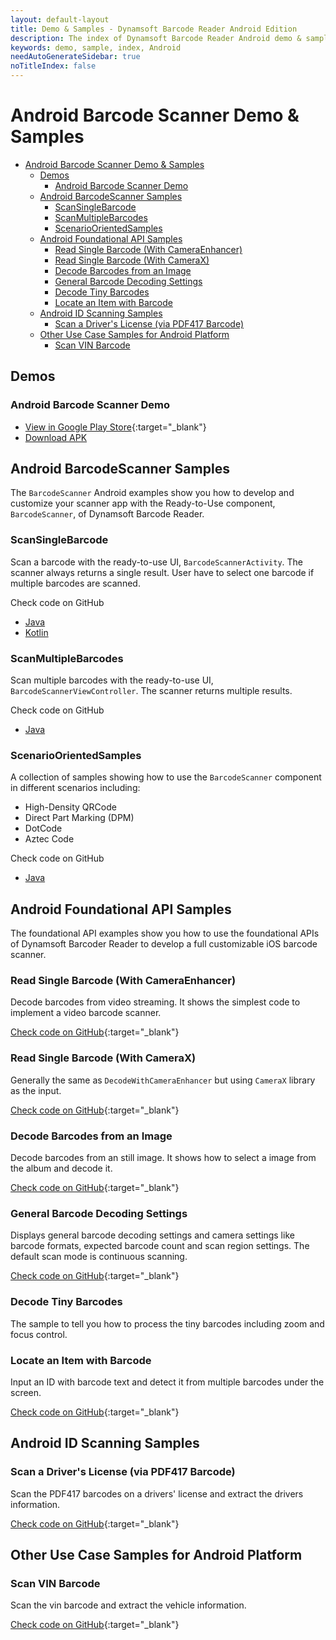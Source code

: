 ```yaml
---
layout: default-layout
title: Demo & Samples - Dynamsoft Barcode Reader Android Edition
description: The index of Dynamsoft Barcode Reader Android demo & samples.
keywords: demo, sample, index, Android
needAutoGenerateSidebar: true
noTitleIndex: false
---
```


# Android Barcode Scanner Demo & Samples

- [Android Barcode Scanner Demo \& Samples](#android-barcode-scanner-demo--samples)
  - [Demos](#demos)
    - [Android Barcode Scanner Demo](#android-barcode-scanner-demo)
  - [Android BarcodeScanner Samples](#android-barcodescanner-samples)
    - [ScanSingleBarcode](#scansinglebarcode)
    - [ScanMultipleBarcodes](#scanmultiplebarcodes)
    - [ScenarioOrientedSamples](#scenarioorientedsamples)
  - [Android Foundational API Samples](#android-foundational-api-samples)
    - [Read Single Barcode (With CameraEnhancer)](#read-single-barcode-with-cameraenhancer)
    - [Read Single Barcode (With CameraX)](#read-single-barcode-with-camerax)
    - [Decode Barcodes from an Image](#decode-barcodes-from-an-image)
    - [General Barcode Decoding Settings](#general-barcode-decoding-settings)
    - [Decode Tiny Barcodes](#decode-tiny-barcodes)
    - [Locate an Item with Barcode](#locate-an-item-with-barcode)
  - [Android ID Scanning Samples](#android-id-scanning-samples)
    - [Scan a Driver's License (via PDF417 Barcode)](#scan-a-drivers-license-via-pdf417-barcode)
  - [Other Use Case Samples for Android Platform](#other-use-case-samples-for-android-platform)
    - [Scan VIN Barcode](#scan-vin-barcode)

## Demos

### Android Barcode Scanner Demo

- [View in Google Play Store](https://play.google.com/store/apps/details?id=com.dynamsoft.demo.dynamsoftbarcodereaderdemo&pli=1){:target="_blank"}
- [Download APK](https://download2.dynamsoft.com/dbr/android/DynamsoftBarcodeReaderDemoAndroid.apk)

## Android BarcodeScanner Samples

The `BarcodeScanner` Android examples show you how to develop and customize your scanner app with the Ready-to-Use component, `BarcodeScanner`, of Dynamsoft Barcode Reader.

### ScanSingleBarcode

Scan a barcode with the ready-to-use UI, `BarcodeScannerActivity`. The scanner always returns a single result. User have to select one barcode if multiple barcodes are scanned.

Check code on GitHub

- [Java](https://github.com/Dynamsoft/barcode-reader-mobile-samples/tree/v10.4.3000/android/BarcodeScannerAPISamples/ScanSingleBarcode)
- [Kotlin](https://github.com/Dynamsoft/barcode-reader-mobile-samples/tree/v10.4.3000/android/BarcodeScannerAPISamples/ScanSingleBarcodeKt)

### ScanMultipleBarcodes

Scan multiple barcodes with the ready-to-use UI, `BarcodeScannerViewController`. The scanner returns multiple results.

Check code on GitHub

- [Java](https://github.com/Dynamsoft/barcode-reader-mobile-samples/tree/v10.4.3000/android/BarcodeScannerAPISamples/ScanMultipleBarcodes)

### ScenarioOrientedSamples

A collection of samples showing how to use the `BarcodeScanner` component in different scenarios including:

- High-Density QRCode
- Direct Part Marking (DPM)
- DotCode
- Aztec Code

Check code on GitHub

- [Java](https://github.com/Dynamsoft/barcode-reader-mobile-samples/tree/v10.4.3000/android/BarcodeScannerAPISamples/ScenarioOrientedSamples)

## Android Foundational API Samples

The foundational API examples show you how to use the foundational APIs of Dynamsoft Barcoder Reader to develop a full customizable iOS barcode scanner.

### Read Single Barcode (With CameraEnhancer)

Decode barcodes from video streaming. It shows the simplest code to implement a video barcode scanner.

[Check code on GitHub](https://github.com/Dynamsoft/barcode-reader-mobile-samples/tree/v10.4.3000/android/FoundationalAPISamples/DecodeWithCameraEnhancer){:target="_blank"}

### Read Single Barcode (With CameraX)

Generally the same as `DecodeWithCameraEnhancer` but using `CameraX` library as the input.

[Check code on GitHub](https://github.com/Dynamsoft/barcode-reader-mobile-samples/tree/v10.4.3000/android/FoundationalAPISamples/DecodeWithCameraX){:target="_blank"}

### Decode Barcodes from an Image

Decode barcodes from an still image. It shows how to select a image from the album and decode it.

[Check code on GitHub](https://github.com/Dynamsoft/barcode-reader-mobile-samples/tree/v10.4.3000/android/FoundationalAPISamples/DecodeFromAnImage){:target="_blank"}

### General Barcode Decoding Settings

Displays general barcode decoding settings and camera settings like barcode formats, expected barcode count and scan region settings. The default scan mode is continuous scanning.

[Check code on GitHub](https://github.com/Dynamsoft/barcode-reader-mobile-samples/tree/v10.4.3000/android/FoundationalAPISamples/GeneralSettings){:target="_blank"}

### Decode Tiny Barcodes

The sample to tell you how to process the tiny barcodes including zoom and focus control.

### Locate an Item with Barcode

Input an ID with barcode text and detect it from multiple barcodes under the screen.

[Check code on GitHub](https://github.com/Dynamsoft/barcode-reader-mobile-samples/tree/v10.4.3000/android/FoundationalAPISamples/LocateAnItemWithBarcode){:target="_blank"}

## Android ID Scanning Samples

### Scan a Driver's License (via PDF417 Barcode)

Scan the PDF417 barcodes on a drivers' license and extract the drivers information.

[Check code on GitHub](https://github.com/Dynamsoft/capture-vision-mobile-samples/tree/dcv_v2.6.1003/Android/DriversLicenseScanner){:target="_blank"}

## Other Use Case Samples for Android Platform

### Scan VIN Barcode

Scan the vin barcode and extract the vehicle information.

[Check code on GitHub](https://github.com/Dynamsoft/capture-vision-mobile-samples/tree/main/Android/VINScanner){:target="_blank"}
